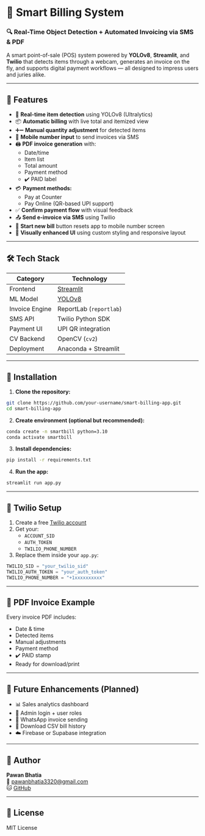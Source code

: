 # 🧾 Smart Billing System

### 🔍 Real-Time Object Detection + Automated Invoicing via SMS & PDF

A smart point-of-sale (POS) system powered by **YOLOv8**, **Streamlit**, and **Twilio** that detects items through a webcam, generates an invoice on the fly, and supports digital payment workflows — all designed to impress users and juries alike.

---

## 🚀 Features

- 🎥 **Real-time item detection** using YOLOv8 (Ultralytics)
- 📦 **Automatic billing** with live total and itemized view
- ➕➖ **Manual quantity adjustment** for detected items
- 📲 **Mobile number input** to send invoices via SMS
- 🖨️ **PDF invoice generation** with:
  - Date/time
  - Item list
  - Total amount
  - Payment method
  - ✔️ PAID label
- 💳 **Payment methods:**
  - Pay at Counter
  - Pay Online (QR-based UPI support)
- ✅ **Confirm payment flow** with visual feedback
- 📤 **Send e-invoice via SMS** using Twilio
- 🧾 **Start new bill** button resets app to mobile number screen
- 🎨 **Visually enhanced UI** using custom styling and responsive layout

---

## 🛠️ Tech Stack

| Category        | Technology             |
|----------------|------------------------|
| Frontend        | [Streamlit](https://streamlit.io) |
| ML Model        | [YOLOv8](https://github.com/ultralytics/ultralytics) |
| Invoice Engine  | ReportLab (`reportlab`) |
| SMS API         | Twilio Python SDK      |
| Payment UI      | UPI QR integration     |
| CV Backend      | OpenCV (`cv2`)         |
| Deployment      | Anaconda + Streamlit   |

---

## 🔧 Installation

1. **Clone the repository:**
```bash
git clone https://github.com/your-username/smart-billing-app.git
cd smart-billing-app
```

2. **Create environment (optional but recommended):**
```bash
conda create -n smartbill python=3.10
conda activate smartbill
```

3. **Install dependencies:**
```bash
pip install -r requirements.txt
```

4. **Run the app:**
```bash
streamlit run app.py
```


---

## 🔐 Twilio Setup

1. Create a free [Twilio account](https://www.twilio.com/try-twilio)
2. Get your:
   - `ACCOUNT_SID`
   - `AUTH_TOKEN`
   - `TWILIO_PHONE_NUMBER`
3. Replace them inside your `app.py`:
```python
TWILIO_SID = "your_twilio_sid"
TWILIO_AUTH_TOKEN = "your_auth_token"
TWILIO_PHONE_NUMBER = "+1xxxxxxxxxx"
```

---

## 📄 PDF Invoice Example

Every invoice PDF includes:
- Date & time
- Detected items
- Manual adjustments
- Payment method
- ✔️ PAID stamp
- Ready for download/print

---

## 🧠 Future Enhancements (Planned)

- 📊 Sales analytics dashboard
- 🧑 Admin login + user roles
- 📱 WhatsApp invoice sending
- 🧾 Download CSV bill history
- ☁️ Firebase or Supabase integration

---

## 👤 Author

**Pawan Bhatia**  
📧 pawanbhatia3320@gmail.com    
🐱 [GitHub](https://github.com/pawanbhatia1304)

---

## 🏁 License

MIT License
